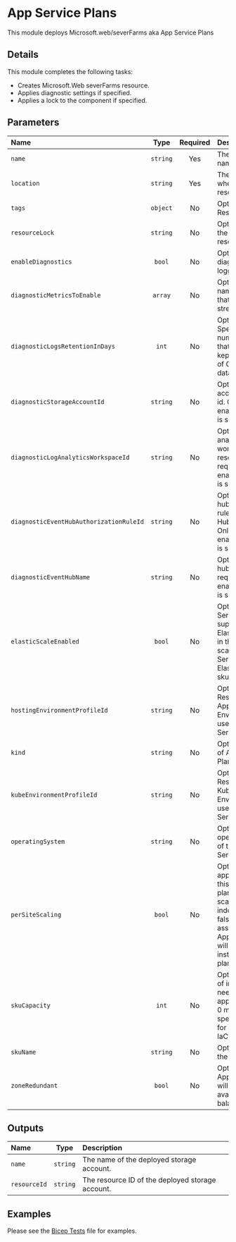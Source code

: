 # App Service Plans

This module deploys Microsoft.web/severFarms aka App Service Plans

## Details

This module completes the following tasks:

- Creates Microsoft.Web severFarms resource.
- Applies diagnostic settings if specified.
- Applies a lock to the component if specified.

## Parameters

| Name                                    | Type     | Required | Description                                                                                                                                                                      |
| :-------------------------------------- | :------: | :------: | :------------------------------------------------------------------------------------------------------------------------------------------------------------------------------- |
| `name`                                  | `string` | Yes      | The resource name.                                                                                                                                                               |
| `location`                              | `string` | Yes      | The geo-location where the resource lives.                                                                                                                                       |
| `tags`                                  | `object` | No       | Optional. Resource tags.                                                                                                                                                         |
| `resourceLock`                          | `string` | No       | Optional. Specify the type of resource lock.                                                                                                                                     |
| `enableDiagnostics`                     | `bool`   | No       | Optional. Enable diagnostic logging.                                                                                                                                             |
| `diagnosticMetricsToEnable`             | `array`  | No       | Optional. The name of metrics that will be streamed.                                                                                                                             |
| `diagnosticLogsRetentionInDays`         | `int`    | No       | Optional. Specifies the number of days that logs will be kept for; a value of 0 will retain data indefinitely.                                                                   |
| `diagnosticStorageAccountId`            | `string` | No       | Optional. Storage account resource id. Only required if enableDiagnostics is set to true.                                                                                        |
| `diagnosticLogAnalyticsWorkspaceId`     | `string` | No       | Optional. Log analytics workspace resource id. Only required if enableDiagnostics is set to true.                                                                                |
| `diagnosticEventHubAuthorizationRuleId` | `string` | No       | Optional. Event hub authorization rule for the Event Hubs namespace. Only required if enableDiagnostics is set to true.                                                          |
| `diagnosticEventHubName`                | `string` | No       | Optional. Event hub name. Only required if enableDiagnostics is set to true.                                                                                                     |
| `elasticScaleEnabled`                   | `bool`   | No       | Optional. ServerFarm supports ElasticScale. Apps in this plan will scale as if the ServerFarm was ElasticPremium sku.                                                            |
| `hostingEnvironmentProfileId`           | `string` | No       | Optional. ResourceId of the App Service Environment to use for the App Service plan.                                                                                             |
| `kind`                                  | `string` | No       | Optional. The kind of App Service Plan.                                                                                                                                          |
| `kubeEnvironmentProfileId`              | `string` | No       | Optional. ResourceId of the Kubernetes Environment to use for the App Service plan.                                                                                              |
| `operatingSystem`                       | `string` | No       | Optional. The operating system of the App Service Plan.                                                                                                                          |
| `perSiteScaling`                        | `bool`   | No       | Optional. If true, apps assigned to this App Service plan can be scaled independently. If false, apps assigned to this App Service plan will scale to all instances of the plan. |
| `skuCapacity`                           | `int`    | No       | Optional. Number of instances needed for the app service plan. 0 means not specified (allows for control ouside IaC).                                                            |
| `skuName`                               | `string` | No       | Optional. Name of the resource SKU.                                                                                                                                              |
| `zoneRedundant`                         | `bool`   | No       | Optional. If this App Service Plan will perform availability zone balancing.                                                                                                     |

## Outputs

| Name         | Type     | Description                                      |
| :----------- | :------: | :----------------------------------------------- |
| `name`       | `string` | The name of the deployed storage account.        |
| `resourceId` | `string` | The resource ID of the deployed storage account. |

## Examples

Please see the [Bicep Tests](test/main.test.bicep) file for examples.